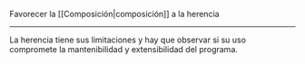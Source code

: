 Favorecer la [[Composición|composición]] a la herencia
***
La herencia tiene sus limitaciones y hay que observar si su uso compromete la mantenibilidad y extensibilidad del programa.
